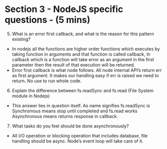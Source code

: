 # Section 3 - NodeJS specific questions - (5 mins) #

5. What is an error first callback, and what is the reason for this pattern existing?

* In nodejs all the functions are higher order functions which executes by taking function in 
arguments  and that function is called callback, In callback which is a function will take error as an argument in the first parameter then the result of that execution will be returned.
* Error first callback is what node follows. All node internal API’s return err as first argument. It makes our handling easy if err is raised we need to return. No use to run whole code.

6. Explain the difference between fs.readSync and fs.read (File System module in Nodejs)

* This answer lies in question itself. As name signifies fs.readSync is Synchromous means stop until completed and fs.read works Asynchronous means returns response in callback.

7. What tasks do you feel should be done asynchronously?

* All I/O operation or blocking operation that includes database, file handling should be async. Node’s event loop will take care of it.
